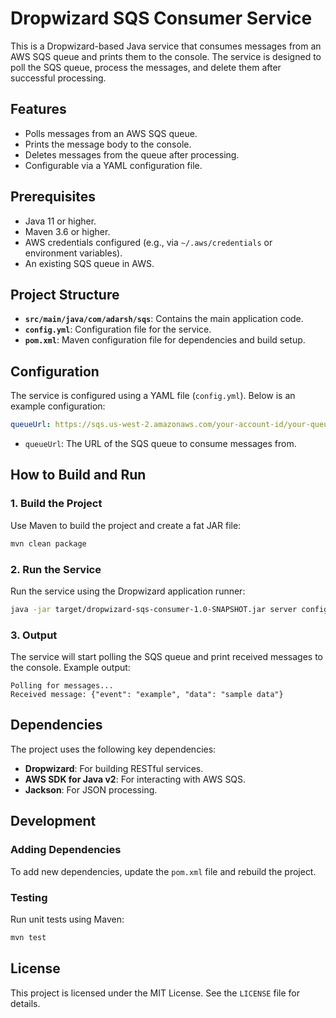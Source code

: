 # Dropwizard SQS Consumer Service

This is a Dropwizard-based Java service that consumes messages from an AWS SQS queue and prints them to the console. The service is designed to poll the SQS queue, process the messages, and delete them after successful processing.

## Features
- Polls messages from an AWS SQS queue.
- Prints the message body to the console.
- Deletes messages from the queue after processing.
- Configurable via a YAML configuration file.

## Prerequisites
- Java 11 or higher.
- Maven 3.6 or higher.
- AWS credentials configured (e.g., via `~/.aws/credentials` or environment variables).
- An existing SQS queue in AWS.

## Project Structure
- **`src/main/java/com/adarsh/sqs`**: Contains the main application code.
- **`config.yml`**: Configuration file for the service.
- **`pom.xml`**: Maven configuration file for dependencies and build setup.

## Configuration
The service is configured using a YAML file (`config.yml`). Below is an example configuration:

```yaml
queueUrl: https://sqs.us-west-2.amazonaws.com/your-account-id/your-queue-name
```

- `queueUrl`: The URL of the SQS queue to consume messages from.

## How to Build and Run

### 1. Build the Project
Use Maven to build the project and create a fat JAR file:

```bash
mvn clean package
```

### 2. Run the Service
Run the service using the Dropwizard application runner:

```bash
java -jar target/dropwizard-sqs-consumer-1.0-SNAPSHOT.jar server config.yml
```

### 3. Output
The service will start polling the SQS queue and print received messages to the console. Example output:

```
Polling for messages...
Received message: {"event": "example", "data": "sample data"}
```

## Dependencies
The project uses the following key dependencies:
- **Dropwizard**: For building RESTful services.
- **AWS SDK for Java v2**: For interacting with AWS SQS.
- **Jackson**: For JSON processing.

## Development
### Adding Dependencies
To add new dependencies, update the `pom.xml` file and rebuild the project.

### Testing
Run unit tests using Maven:

```bash
mvn test
```

## License
This project is licensed under the MIT License. See the `LICENSE` file for details.